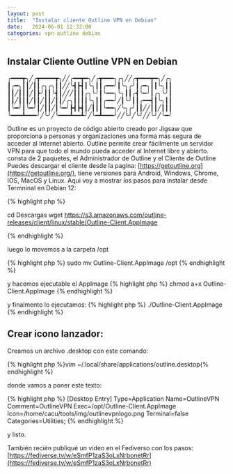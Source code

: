 ```yaml
---
layout: post
title:  "Instalar cliente Outline VPN en Debian"
date:   2024-06-01 12:32:00
categories: vpn outline debian
---
```


## Instalar Cliente Outline VPN en Debian

╭━━━┳╮╱╭┳━━━━┳╮╱╱╭━━┳━╮╱╭┳━━━╮╭╮╱╱╭┳━━━┳━╮╱╭╮
┃╭━╮┃┃╱┃┃╭╮╭╮┃┃╱╱╰┫┣┫┃╰╮┃┃╭━━╯┃╰╮╭╯┃╭━╮┃┃╰╮┃┃
┃┃╱┃┃┃╱┃┣╯┃┃╰┫┃╱╱╱┃┃┃╭╮╰╯┃╰━━╮╰╮┃┃╭┫╰━╯┃╭╮╰╯┃
┃┃╱┃┃┃╱┃┃╱┃┃╱┃┃╱╭╮┃┃┃┃╰╮┃┃╭━━╯╱┃╰╯┃┃╭━━┫┃╰╮┃┃
┃╰━╯┃╰━╯┃╱┃┃╱┃╰━╯┣┫┣┫┃╱┃┃┃╰━━╮╱╰╮╭╯┃┃╱╱┃┃╱┃┃┃
╰━━━┻━━━╯╱╰╯╱╰━━━┻━━┻╯╱╰━┻━━━╯╱╱╰╯╱╰╯╱╱╰╯╱╰━╯

Outline es un proyecto de código abierto creado por Jigsaw que proporciona a personas y organizaciones una forma más segura de acceder al Internet abierto. 
Outline permite crear fácilmente un servidor VPN para que todo el mundo pueda acceder al Internet libre y abierto.
consta de 2 paquetes, el Administrador de Outline y el Cliente de Outline
Puedes descargar el cliente desde la pagina: [https://getoutline.org](https://getoutline.org/), tiene versiones para Android, Windows, Chrome, IOS, MacOS y Linux.
Aqui voy a mostrar los pasos para instalar desde Termninal en Debian 12:

{% highlight php %}

cd Descargas
wget https://s3.amazonaws.com/outline-releases/client/linux/stable/Outline-Client.AppImage

{% endhighlight %}

luego lo movemos a la carpeta /opt

{% highlight php %}
sudo mv Outline-Client.AppImage /opt
{% endhighlight %}

y hacemos ejecutable el AppImage
{% highlight php %}
chmod a+x Outline-Client.AppImage
{% endhighlight %}

y finalmento lo ejecutamos:
{% highlight php %}
./Outline-Client.AppImage
{% endhighlight %}

## Crear icono lanzador:

Creamos un archivo .desktop con este comando:

{% highlight php %}vim ~/.local/share/applications/outline.desktop{% endhighlight %} 

donde vamos a poner este texto:

{% highlight php %}
[Desktop Entry]
Type=Application
Name=OutlineVPN
Comment=OutlineVPN
Exec=/opt/Outline-Client.AppImage
Icon=/home/cacu/tools/img/outlinevpnlogo.png
Terminal=false
Categories=Utilities;
{% endhighlight %} 

y listo.

También recién publiqué un video en el Fediverso con los pasos: [https://fediverse.tv/w/eSmfP1zaS3oLxNrbonetRr](https://fediverse.tv/w/eSmfP1zaS3oLxNrbonetRr)
